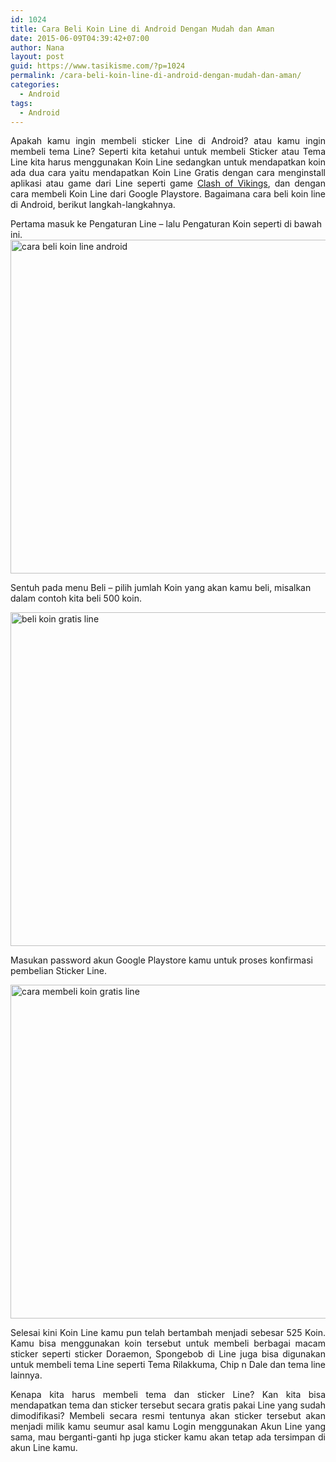 ```yaml
---
id: 1024
title: Cara Beli Koin Line di Android Dengan Mudah dan Aman
date: 2015-06-09T04:39:42+07:00
author: Nana
layout: post
guid: https://www.tasikisme.com/?p=1024
permalink: /cara-beli-koin-line-di-android-dengan-mudah-dan-aman/
categories:
  - Android
tags:
  - Android
---
```

<p style="text-align: justify;">
  Apakah kamu ingin membeli sticker Line di Android? atau kamu ingin membeli tema Line? Seperti kita ketahui untuk membeli Sticker atau Tema Line kita harus menggunakan Koin Line sedangkan untuk mendapatkan koin ada dua cara yaitu mendapatkan Koin Line Gratis dengan cara menginstall aplikasi atau game dari Line seperti game <a href="https://www.tasikisme.com/strategi-clash-of-vikings-cov-cara-mendapatkan-diamond-gold-dan-meat-dengan-cepat">Clash of Vikings</a>, dan dengan cara membeli Koin Line dari Google Playstore. Bagaimana cara beli koin line di Android, berikut langkah-langkahnya.
</p>

<!--more-->Pertama masuk ke Pengaturan Line – lalu Pengaturan Koin seperti di bawah ini.

<img loading="lazy" class="aligncenter" src="https://2.bp.blogspot.com/-ybEJjOQOLGM/VXZpJk9MI4I/AAAAAAAAFx4/sEirLI3kQ-8/s1600/cara-beli-koin-line-android-1.png" alt="cara beli koin line android" width="610" height="534" /> 

Sentuh pada menu Beli – pilih jumlah Koin yang akan kamu beli, misalkan dalam contoh kita beli 500 koin.

<img loading="lazy" class="aligncenter" src="https://3.bp.blogspot.com/-Qx2cOiAFtSo/VXZpNvJO5fI/AAAAAAAAFyA/SBoPzv5E-0Y/s1600/cara-beli-koin-line-android-2.png" alt="beli koin gratis line" width="610" height="534" /> 

Masukan password akun Google Playstore kamu untuk proses konfirmasi pembelian Sticker Line.

<img loading="lazy" class="aligncenter" src="https://2.bp.blogspot.com/-18C6dmrOb5Y/VXZpRjucXSI/AAAAAAAAFyI/DqrYn4Ax6PA/s1600/cara-beli-koin-line-android-3.png" alt="cara membeli koin gratis line" width="610" height="534" /> 

<p style="text-align: justify;">
  Selesai kini Koin Line kamu pun telah bertambah menjadi sebesar 525 Koin. Kamu bisa menggunakan koin tersebut untuk membeli berbagai macam sticker seperti sticker Doraemon, Spongebob di Line juga bisa digunakan untuk membeli tema Line seperti Tema Rilakkuma, Chip n Dale dan tema line lainnya.
</p>

<p style="text-align: justify;">
  Kenapa kita harus membeli tema dan sticker Line? Kan kita bisa mendapatkan tema dan sticker tersebut secara gratis pakai Line yang sudah dimodifikasi? Membeli secara resmi tentunya akan sticker tersebut akan menjadi milik kamu seumur asal kamu Login menggunakan Akun Line yang sama, mau berganti-ganti hp juga sticker kamu akan tetap ada tersimpan di akun Line kamu.
</p>